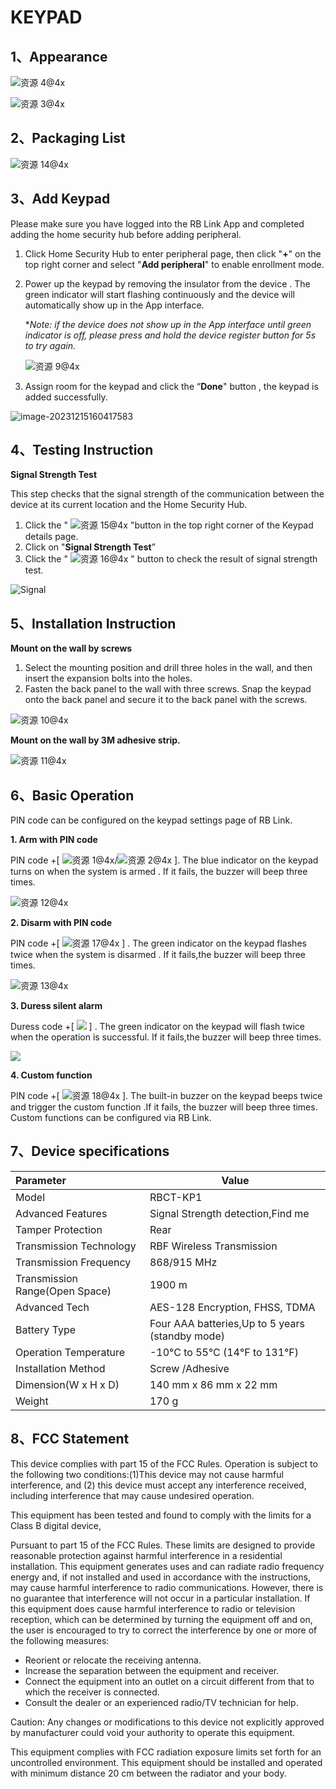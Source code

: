 # KEYPAD

## 1、Appearance

![资源 4@4x](https://dusunprj.oss-us-west-1.aliyuncs.com/%E8%B5%84%E6%BA%90%204@4x.png)

![资源 3@4x](https://dusunprj.oss-us-west-1.aliyuncs.com/%E8%B5%84%E6%BA%90%203@4x.png)

## 2、Packaging List

![资源 14@4x](https://dusunprj.oss-us-west-1.aliyuncs.com/%E8%B5%84%E6%BA%90%2014@4x.png)

## 3、Add Keypad

Please make sure you have logged into the RB Link App and completed adding the home security hub before adding peripheral.

1. Click Home Security Hub to enter peripheral page, then click "**+**" on the top right corner and select "**Add peripheral**" to enable enrollment mode.

2. Power up the keypad by removing the insulator from the device . The green indicator will start flashing continuously and the device will automatically show up in the App interface.

   **Note: if the device does not show up in the App interface until green indicator is off, please press and hold the device register button for 5s to try again.*

   ![资源 9@4x](https://dusunprj.oss-us-west-1.aliyuncs.com/%E8%B5%84%E6%BA%90%209@4x.png)

3. Assign room for the keypad and click the “**Done**" button , the keypad is added successfully.

![image-20231215160417583](https://dusunprj.oss-us-west-1.aliyuncs.com/image-20231215160417583.png)

## 4、Testing Instruction

**Signal Strength Test**

This step checks that the signal strength of the communication between the device at its current location and the Home Security Hub.

1. Click the " ![资源 15@4x](https://dusunprj.oss-us-west-1.aliyuncs.com/%E8%B5%84%E6%BA%90%2015@4x.png) "button in the top right corner of the Keypad details page.
2. Click on "**Signal Strength Test**”
3. Click the " ![资源 16@4x](https://dusunprj.oss-us-west-1.aliyuncs.com/%E8%B5%84%E6%BA%90%2016@4x.png) " button to check the result of signal strength test.

![Signal](https://dusunprj.oss-us-west-1.aliyuncs.com/Signal.png)

## 5、Installation Instruction

**Mount on the wall by screws**

1. Select the mounting position and drill three holes in the wall, and then insert the expansion bolts into the holes.
2. Fasten the back panel to the wall with three screws. Snap the keypad onto the back panel and secure it to the back panel with the screws.

![资源 10@4x](https://dusunprj.oss-us-west-1.aliyuncs.com/%E8%B5%84%E6%BA%90%2010@4x.png)

**Mount on the wall by 3M  adhesive strip.**

![资源 11@4x](https://dusunprj.oss-us-west-1.aliyuncs.com/%E8%B5%84%E6%BA%90%2011@4x.png)

## 6、Basic Operation

PIN code can be configured on the keypad settings page of RB Link.

**1. Arm with PIN code**

PIN code +[ ![资源 1@4x](https://dusunprj.oss-us-west-1.aliyuncs.com/%E8%B5%84%E6%BA%90%201@4x.png)/![资源 2@4x](https://dusunprj.oss-us-west-1.aliyuncs.com/%E8%B5%84%E6%BA%90%202@4x.png) ]. The blue indicator on the keypad turns on when the system is armed . If it fails, the buzzer will beep three times.

![资源 12@4x](https://dusunprj.oss-us-west-1.aliyuncs.com/%E8%B5%84%E6%BA%90%2012@4x.png)

**2. Disarm with PIN code**

PIN code +[ ![资源 17@4x](https://dusunprj.oss-us-west-1.aliyuncs.com/%E8%B5%84%E6%BA%90%2017@4x.png) ] . The green indicator on the keypad flashes twice when the system is disarmed . If it fails,the buzzer will beep three times.

![资源 13@4x](https://dusunprj.oss-us-west-1.aliyuncs.com/%E8%B5%84%E6%BA%90%2013@4x.png)

**3. Duress silent alarm**

Duress code +[ ![](https://dusunprj.oss-us-west-1.aliyuncs.com/%E8%B5%84%E6%BA%90%2017@4x.png) ] . The green indicator on the keypad will flash twice when the operation is successful. If it fails,the buzzer will beep three times.

![](https://dusunprj.oss-us-west-1.aliyuncs.com/%E8%B5%84%E6%BA%90%2013@4x.png)

**4. Custom function**

PIN code +[ ![资源 18@4x](https://dusunprj.oss-us-west-1.aliyuncs.com/%E8%B5%84%E6%BA%90%2018@4x.png) ]. The built-in buzzer on the keypad beeps twice and trigger the custom function .If it fails, the buzzer will beep three times. Custom functions can be configured via RB Link.

## 7、Device specifications

| Parameter                      | Value                                           |
| :----------------------------- | ----------------------------------------------- |
| Model                          | RBCT-KP1                                        |
| Advanced Features              | Signal Strength detection,Find me               |
| Tamper Protection              | Rear                                            |
| Transmission Technology        | RBF Wireless Transmission                       |
| Transmission  Frequency        | 868/915 MHz                                     |
| Transmission Range(Open Space) | 1900 m                                          |
| Advanced Tech                  | AES-128 Encryption, FHSS, TDMA                  |
| Battery Type                   | Four AAA batteries,Up to 5 years (standby mode) |
| Operation Temperature          | -10°C to 55°C (14℉ to 131℉)                     |
| Installation Method            | Screw /Adhesive                                 |
| Dimension(W x H x D)           | 140 mm x 86 mm x 22 mm                          |
| Weight                         | 170 g                                           |

## 8、FCC  Statement

This device complies with part 15 of the FCC Rules. Operation is subject to the following two conditions:(1)This device may not cause harmful interference, and (2) this device must accept any interference received, including interference that may cause undesired operation.

This equipment has been tested and found to comply with the limits for a Class B digital device,

Pursuant to part 15 of the FCC Rules. These limits are designed to provide reasonable protection against harmful interference in a residential installation. This equipment generates uses and can radiate radio frequency energy and, if not installed and used in accordance with the instructions, may cause harmful interference to radio communications. However, there is no guarantee that interference will not occur in a particular installation. If this equipment does cause harmful interference to radio or television reception, which can be determined by turning the equipment off and on, the user is encouraged to try to correct the interference by one or more of the following measures:

- Reorient or relocate the receiving antenna.
- Increase the separation between the equipment and receiver.
- Connect the equipment into an outlet on a circuit different from that to which the receiver is connected.
- Consult the dealer or an experienced radio/TV technician for help.

Caution: Any changes or modifications to this device not explicitly approved by manufacturer could void your authority to operate this equipment.

This equipment complies with FCC radiation exposure limits set forth for an uncontrolled environment. This equipment should be installed and operated with minimum distance 20 cm between the radiator and your body.

